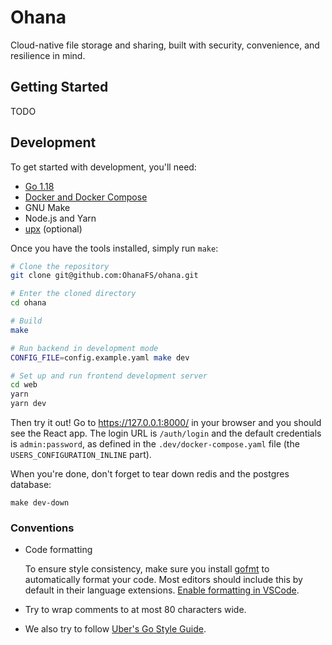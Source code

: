 # Ohana

Cloud-native file storage and sharing, built with security, convenience, and
resilience in mind.

## Getting Started

TODO

## Development

To get started with development, you'll need:

- [Go 1.18](https://go.dev/)
- [Docker and Docker Compose](https://www.docker.com/)
- GNU Make
- Node.js and Yarn
- [upx](https://github.com/upx/upx) (optional)

Once you have the tools installed, simply run `make`:

```bash
# Clone the repository
git clone git@github.com:OhanaFS/ohana.git

# Enter the cloned directory
cd ohana

# Build
make

# Run backend in development mode
CONFIG_FILE=config.example.yaml make dev

# Set up and run frontend development server
cd web
yarn
yarn dev
```

Then try it out! Go to https://127.0.0.1:8000/ in your browser and you should
see the React app. The login URL is `/auth/login` and the default credentials is
`admin:password`, as defined in the `.dev/docker-compose.yaml` file (the
`USERS_CONFIGURATION_INLINE` part).

When you're done, don't forget to tear down redis and the postgres database:

```
make dev-down
```

### Conventions

- Code formatting

  To ensure style consistency, make sure you install
  [gofmt](https://pkg.go.dev/cmd/gofmt) to automatically format your code. Most
  editors should include this by default in their language extensions.
  [Enable formatting in VSCode](https://code.visualstudio.com/docs/languages/go#_formatting).

- Try to wrap comments to at most 80 characters wide.
- We also try to follow
  [Uber's Go Style Guide](https://github.com/uber-go/guide/blob/master/style.md).
